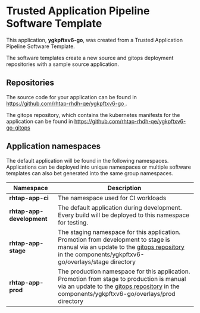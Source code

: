 # Trusted Application Pipeline Software Template

This application, **ygkpftxv6-go**, was created from a Trusted Application Pipeline Software Template.

The software templates create a new source and gitops deployment repositories with a sample source application. 

## Repositories

The source code for your application can be found in [https://github.com/rhtap-rhdh-qe/ygkpftxv6-go ](https://github.com/rhtap-rhdh-qe/ygkpftxv6-go ).
 
The gitops repository, which contains the kubernetes manifests for the application can be found in 
[https://github.com/rhtap-rhdh-qe/ygkpftxv6-go-gitops ](https://github.com/rhtap-rhdh-qe/ygkpftxv6-go-gitops ) 

## Application namespaces 

The default application will be found in the following namespaces. Applications can be deployed into unique namespaces or multiple software templates can also bet generated into the same group namespaces.  

|  Namespace   |  Description   |  
| -------- | -------- |
| **rhtap-app-ci** | The namespace used for CI workloads |
| **rhtap-app-development** | The default application during development. Every build will be deployed to this namespace for testing. |
| **rhtap-app-stage** | The staging namespace for this application. Promotion from development to stage is manual via an update to the [gitops repository](https://github.com/rhtap-rhdh-qe/ygkpftxv6-go-gitops ) in the components/ygkpftxv6-go/overlays/stage directory |
| **rhtap-app-prod** | The production namespace for this application. Promotion from stage to production is manual via an update to the [gitops repository](https://github.com/rhtap-rhdh-qe/ygkpftxv6-go-gitops ) in the components/ygkpftxv6-go/overlays/prod directory |